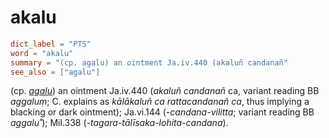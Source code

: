 # akalu

``` toml
dict_label = "PTS"
word = "akalu"
summary = "(cp. agalu) an ointment Ja.iv.440 (akaluñ candanañ"
see_also = ["agalu"]
```

(cp. *[agalu](agalu.md)*) an ointment Ja.iv.440 (*akaluñ candanañ* ca, variant reading BB *aggaluṃ*; C. explains as *kālākaluñ ca rattacandanañ ca*, thus implying a blacking or dark ointment); Ja.vi.144 (*\-candana\-vilitta*; variant reading BB *aggalu˚*); Mil.338 (*\-tagara\-tālīsaka\-lohita\-candana*).

